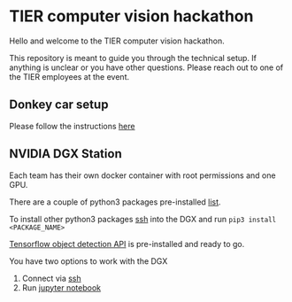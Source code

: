 # TIER computer vision hackathon

Hello and welcome to the TIER computer vision hackathon.

This repository is meant to guide you through the technical setup. If anything is unclear or you have other questions. Please reach out to one of the TIER employees at the event.

## Donkey car setup

Please follow the instructions [here](donkeyCar/setup.md)

## NVIDIA DGX Station

Each team has their own docker container with root permissions and one GPU.

There are a couple of python3 packages pre-installed [list](nvidiaDGXStation/preinstalledPackages.md).

To install other python3 packages [ssh](./nvidiaDGXStation/ssh.md) into the DGX and run `pip3 install <PACKAGE_NAME>`

[Tensorflow object detection API](https://github.com/tensorflow/models/tree/master/research/object_detection) is pre-installed and ready to go.

You have two options to work with the DGX
1. Connect via [ssh](./nvidiaDGXStation/ssh.md)
2. Run [jupyter notebook](./nvidiaDGXStation/jupyter.md)

